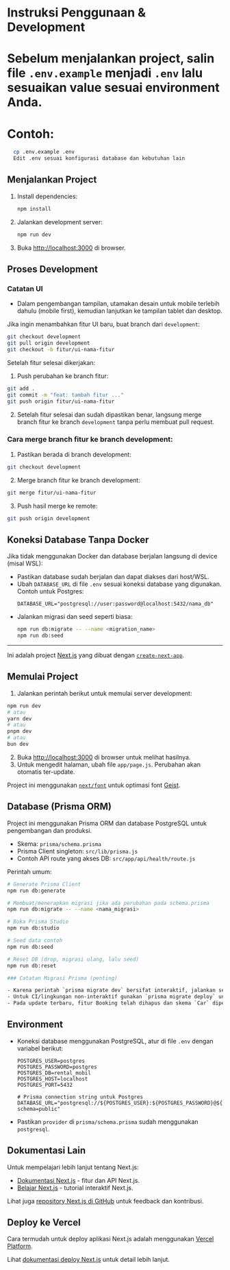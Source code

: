 # Instruksi Penggunaan & Development

# Sebelum menjalankan project, salin file `.env.example` menjadi `.env` lalu sesuaikan value sesuai environment Anda.

# Contoh:

```bash
  cp .env.example .env
  Edit .env sesuai konfigurasi database dan kebutuhan lain

```

## Menjalankan Project

1. Install dependencies:
   ```bash
   npm install
   ```
2. Jalankan development server:
   ```bash
   npm run dev
   ```
3. Buka [http://localhost:3000](http://localhost:3000) di browser.

## Proses Development

### Catatan UI

- Dalam pengembangan tampilan, utamakan desain untuk mobile terlebih dahulu (mobile first), kemudian lanjutkan ke tampilan tablet dan desktop.

Jika ingin menambahkan fitur UI baru, buat branch dari `development`:

```bash
git checkout development
git pull origin development
git checkout -b fitur/ui-nama-fitur
```

Setelah fitur selesai dikerjakan:

1. Push perubahan ke branch fitur:

```bash
git add .
git commit -m "feat: tambah fitur ..."
git push origin fitur/ui-nama-fitur
```

2. Setelah fitur selesai dan sudah dipastikan benar, langsung merge branch fitur ke branch `development` tanpa perlu membuat pull request.

### Cara merge branch fitur ke branch development:

1. Pastikan berada di branch development:

```bash
git checkout development
```

2. Merge branch fitur ke branch development:

```bash
git merge fitur/ui-nama-fitur
```

3. Push hasil merge ke remote:

```bash
git push origin development
```

## Koneksi Database Tanpa Docker

Jika tidak menggunakan Docker dan database berjalan langsung di device (misal WSL):

- Pastikan database sudah berjalan dan dapat diakses dari host/WSL.
- Ubah `DATABASE_URL` di file `.env` sesuai koneksi database yang digunakan. Contoh untuk Postgres:
  ```env
  DATABASE_URL="postgresql://user:password@localhost:5432/nama_db"
  ```
- Jalankan migrasi dan seed seperti biasa:
  ```bash
  npm run db:migrate -- --name <migration_name>
  npm run db:seed
  ```

---

Ini adalah project [Next.js](https://nextjs.org) yang dibuat dengan [`create-next-app`](https://github.com/vercel/next.js/tree/canary/packages/create-next-app).

## Memulai Project

1. Jalankan perintah berikut untuk memulai server development:

```bash
npm run dev
# atau
yarn dev
# atau
pnpm dev
# atau
bun dev
```

2. Buka [http://localhost:3000](http://localhost:3000) di browser untuk melihat hasilnya.
3. Untuk mengedit halaman, ubah file `app/page.js`. Perubahan akan otomatis ter-update.

Project ini menggunakan [`next/font`](https://nextjs.org/docs/app/building-your-application/optimizing/fonts) untuk optimasi font [Geist](https://vercel.com/font).

## Database (Prisma ORM)

Project ini menggunakan Prisma ORM dan database PostgreSQL untuk pengembangan dan produksi.

- Skema: `prisma/schema.prisma`
- Prisma Client singleton: `src/lib/prisma.js`
- Contoh API route yang akses DB: `src/app/api/health/route.js`

Perintah umum:

```bash
# Generate Prisma Client
npm run db:generate

# Membuat/menerapkan migrasi jika ada perubahan pada schema.prisma
npm run db:migrate -- --name <nama_migrasi>

# Buka Prisma Studio
npm run db:studio

# Seed data contoh
npm run db:seed

# Reset DB (drop, migrasi ulang, lalu seed)
npm run db:reset

### Catatan Migrasi Prisma (penting)

- Karena perintah `prisma migrate dev` bersifat interaktif, jalankan secara lokal di lingkungan pengembangan.
- Untuk CI/lingkungan non-interaktif gunakan `prisma migrate deploy` untuk menerapkan migrasi yang sudah dibuat sebelumnya (gunakan `--create-only` saat membuat migrasi jika perlu).
- Pada update terbaru, fitur Booking telah dihapus dan skema `Car` diperbarui (field: name, startingPrice, capacity, transmission, fuelType, available, features[], specifications). Pastikan untuk menerapkan migrasi terbaru sebelum menjalankan aplikasi.
```

## Environment

- Koneksi database menggunakan PostgreSQL, atur di file `.env` dengan variabel berikut:

  ```env
  POSTGRES_USER=postgres
  POSTGRES_PASSWORD=postgres
  POSTGRES_DB=rental_mobil
  POSTGRES_HOST=localhost
  POSTGRES_PORT=5432

  # Prisma connection string untuk Postgres
  DATABASE_URL="postgresql://${POSTGRES_USER}:${POSTGRES_PASSWORD}@${POSTGRES_HOST}:${POSTGRES_PORT}/${POSTGRES_DB}?schema=public"
  ```

- Pastikan `provider` di `prisma/schema.prisma` sudah menggunakan `postgresql`.

## Dokumentasi Lain

Untuk mempelajari lebih lanjut tentang Next.js:

- [Dokumentasi Next.js](https://nextjs.org/docs) - fitur dan API Next.js.
- [Belajar Next.js](https://nextjs.org/learn) - tutorial interaktif Next.js.

Lihat juga [repository Next.js di GitHub](https://github.com/vercel/next.js) untuk feedback dan kontribusi.

## Deploy ke Vercel

Cara termudah untuk deploy aplikasi Next.js adalah menggunakan [Vercel Platform](https://vercel.com/new?utm_medium=default-template&filter=next.js&utm_source=create-next-app&utm_campaign=create-next-app-readme).

Lihat [dokumentasi deploy Next.js](https://nextjs.org/docs/app/building-your-application/deploying) untuk detail lebih lanjut.
